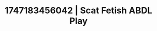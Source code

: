 ---
categories:
- Back arch
- Sneaker fetish
- Mindful sex
- Office affair
- Deepthroat
image: /assets/images/1747183456042.jpg
layout: post
seo:
  description: Featured content with high-quality Scat Fetish, ABDL Play. HD images
    available.
  keywords: Scat Fetish, ABDL Play
  og_image: /assets/images/1747183456042.jpg
  schema_type: VisualArtwork
tags:
- ABDL Play
- Scat Fetish
- '#1747183456042'
title: 1747183456042 | Scat Fetish ABDL Play
---